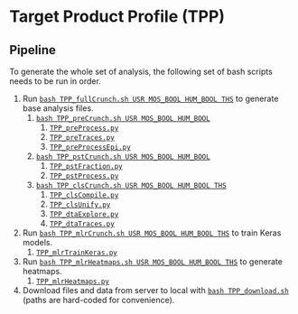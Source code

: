 # Target Product Profile (TPP)

## Pipeline

To generate the whole set of analysis, the following set of bash scripts needs to be run in order.

1. Run [`bash TPP_fullCrunch.sh USR MOS_BOOL HUM_BOOL THS`](./TPP_fullCrunch.sh) to generate base analysis files.
    1. [`bash TPP_preCrunch.sh USR MOS_BOOL HUM_BOOL`](./TPP_preCrunch.sh)
        1. [`TPP_preProcess.py`](./TPP_preProcess.py)
        2. [`TPP_preTraces.py`](./TPP_preTraces.py)
        3. [`TPP_preProcessEpi.py`](./TPP_preProcessEpi.py)
    2. [`bash TPP_pstCrunch.sh USR MOS_BOOL HUM_BOOL`](./TPP_pstCrunch.sh)
        1. [`TPP_pstFraction.py`](./TPP_pstFraction.py)
        2. [`TPP_pstProcess.py`](./TPP_pstProcess.py)
    3. [`bash TPP_clsCrunch.sh USR MOS_BOOL HUM_BOOL THS`](./TPP_clsCrunch.sh)
        1. [`TPP_clsCompile.py`](./TPP_clsCompile.py)
        2. [`TPP_clsUnify.py`](./TPP_clsUnify.py)
        3. [`TPP_dtaExplore.py`](./TPP_dtaExplore.py)
        4. [`TPP_dtaTraces.py`](./TPP_dtaTraces.py)
2. Run [`bash TPP_mlrCrunch.sh USR MOS_BOOL HUM_BOOL THS`](./TPP_mlrCrunch.sh) to train Keras models.
    1. [`TPP_mlrTrainKeras.py`](./TPP_mlrTrainKeras.py)
3. Run [`bash TPP_mlrHeatmaps.sh USR MOS_BOOL HUM_BOOL THS`](./TPP_mlrHeatmaps.sh) to generate heatmaps.
    1. [`TPP_mlrHeatmaps.py`](./TPP_mlrHeatmaps.py)
4. Download files and data from server to local with [`bash TPP_download.sh`](./TPP_download.sh) (paths are hard-coded for convenience).